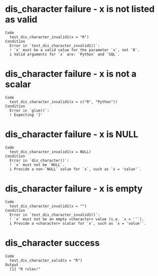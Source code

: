 # dis_character failure - x is not listed as valid

    Code
      test_dis_character_invalid1(x = "R")
    Condition
      Error in `test_dis_character_invalid1()`:
      ! `x` must be a valid value for the parameter `x`, not `R`.
      i Valid arguments for `x` are: `Python` and `SQL`.

# dis_character failure - x is not a scalar

    Code
      test_dis_character_invalid1(x = c("R", "Python"))
    Condition
      Error in `glue()`:
      ! Expecting '}'

# dis_character failure - x is NULL

    Code
      test_dis_character_invalid1(x = NULL)
    Condition
      Error in `dis_character()`:
      ! `x` must not be `NULL`.
      i Provide a non-`NULL` value for `x`, such as `x = 'value'`.

# dis_character failure - x is empty

    Code
      test_dis_character_invalid1(x = "")
    Condition
      Error in `test_dis_character_invalid1()`:
      ! `x` must not be an empty <character> value (i.e. `x = ''`).
      i Provide a <character> scalar for `x`, such as `x = 'value'`.

# dis_character success

    Code
      test_dis_character_valid(x = "R")
    Output
      [1] "R rules!"

